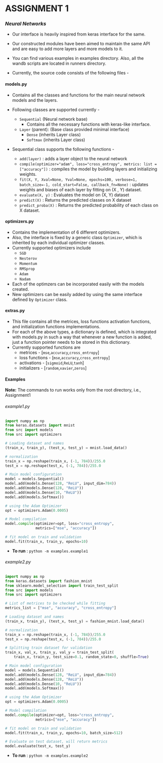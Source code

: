# ASSIGNMENT 1

### _Neural Networks_

- Our interface is heavily inspired from keras interface for the same.

- Our constructed modules have been aimed to maintain the same API and are easy to add more layers and more models to it.

- You can find various examples in examples directory. Also, all the wandb scripts are located in runners directory.

- Currently, the source code consists of the following files -

#### models.py

- Contains all the classes and functions for the main neural network models and the layers.
- Following classes are supported currently -

  - `Sequential` (Neural network base)
    - Contains all the necessary functions with keras-like interface.
  - `Layer` (parent): (Base class provided minimal interface)
    - `Dense` (inherits Layer class)
    - `Softmax` (inherits Layer class)

- Sequential class supports the following functions -
  - `add(layer)` : adds a layer object to the neural network
  - `compile(optimizer="adam", loss="cross_entropy", metrics: list = ["accuracy"])` : compiles the model by building layers and initializing weights.
  - `fit(X, Y, Xval=None, Yval=None, epochs=100, verbose=1, batch_size=-1, cold_start=False, callback_fn=None)` : updates weights and biases of each layer by fitting on (X , Y) dataset.
  - `evaluate(X, y)` : Evaluates the model on (X, Y) dataset
  - `predict(X)` : Returns the predicted classes on X dataset
  - `predict_proba(X)` : Returns the predicted probability of each class on X dataset.

#### optimizers.py

- Contains the implementation of 6 different optimizers.
- Also, the interface is fixed by a generic class `Optimizer`, which is inherited by each individual optimizer classes.
- Currently supported optimizers include
  - `SGD`
  - `Nesterov`
  - `Momentum`
  - `RMSprop`
  - `Adam`
  - `Nadam`
- Each of the optimzers can be incorporated easily with the models created.
- New optimizers can be easily added by using the same interface defined by `Optimizer` class.

#### extras.py

- This file contains all the metrices, loss functions activation functions, and initialization functions implementations.
- For each of the above types, a dictionary is defined, which is integrated with models.py in such a way that whenever a new function is added, just a function pointer needs to be stored in this dictionary.
- Currently supported functions are
  - metrices - [```mse```,```accuracy```,```cross_entropy```]
  - loss functions - [```mse```,```accuracy```,```cross_entropy```]
  - activations - [```sigmoid```,```ReLU```,```tanh```]
  - initializers - [```random```,```xavier```,```zeros```]

#### Examples

**Note:** The commands to run works only from the root directory, i.e., Assignment1

###### example1.py

```python
import numpy as np
from keras.datasets import mnist
from src import models
from src import optimizers

# Loading dataset and names
(train_x, train_y), (test_x, test_y) = mnist.load_data()

# normalization
train_x = np.reshape(train_x, (-1, 784))/255.0
test_x = np.reshape(test_x, (-1, 784))/255.0

# Main model configuration
model = models.Sequential()
model.add(models.Dense(128, "ReLU", input_dim=784))
model.add(models.Dense(128, "ReLU"))
model.add(models.Dense(10, "ReLU"))
model.add(models.Softmax())

# using the Adam Optimizer
opt = optimizers.Adam(0.0005)

# Model compilation
model.compile(optimizer=opt, loss="cross_entropy",
              metrics=["mse", "accuracy"])

# fit model on train and validation
model.fit(train_x, train_y, epochs=10)

```

- **To run** : `python -m examples.example1`

###### example2.py

```python
import numpy as np
from keras.datasets import fashion_mnist
from sklearn.model_selection import train_test_split
from src import models
from src import optimizers

# List of metrices to be checked while fitting
metrics_list = ["mse", "accuracy", "cross_entropy"]

# Loading dataset and names
(train_x, train_y), (test_x, test_y) = fashion_mnist.load_data()

# normalization
train_x = np.reshape(train_x, (-1, 784))/255.0
test_x = np.reshape(test_x, (-1, 784))/255.0

# Splitting train dataset for validation
train_x, val_x, train_y, val_y = train_test_split(
    train_x, train_y, test_size=0.1, random_state=0, shuffle=True)

# Main model configuration
model = models.Sequential()
model.add(models.Dense(128, "ReLU", input_dim=784))
model.add(models.Dense(128, "ReLU"))
model.add(models.Dense(10, "ReLU"))
model.add(models.Softmax())

# using the Adam Optimizer
opt = optimizers.Adam(0.0005)

# Model compilation
model.compile(optimizer=opt, loss="cross_entropy",
              metrics=["mse", "accuracy"])

# fit model on train and validation
model.fit(train_x, train_y, epochs=10, batch_size=512)

# Evaluate on test dataset, will return metrics 
model.evaluate(test_x, test_y)

```

- **To run** : `python -m examples.example2`
